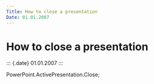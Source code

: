 ```yaml
---
Title: How to close a presentation
Date: 01.01.2007
---
```



How to close a presentation
===========================

::: {.date}
01.01.2007
:::

PowerPoint.ActivePresentation.Close;
